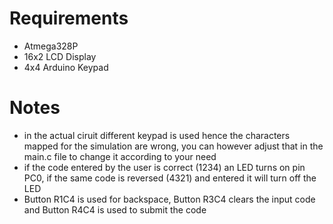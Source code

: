# Requirements 
* Atmega328P
* 16x2 LCD Display
* 4x4 Arduino Keypad 
# Notes
* in the actual ciruit different keypad is used hence the characters mapped for the simulation are wrong, you can however adjust that in the main.c file to change it according to your need
* if the code entered by the user is correct (1234) an LED turns on pin PC0, if the same code is reversed (4321) and entered it will turn off the LED
* Button R1C4 is used for backspace, Button R3C4 clears the input code and Button R4C4 is used to submit the code 

